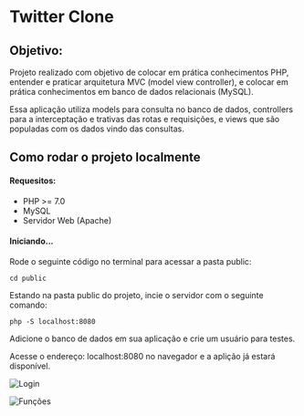 ﻿# Twitter Clone

## Objetivo:

Projeto realizado com objetivo de colocar em prática conhecimentos PHP, entender e praticar arquitetura MVC (model view controller), e colocar em prática conhecimentos em banco de dados relacionais (MySQL).

Essa aplicação utiliza models para consulta no banco de dados, controllers para a interceptação e trativas das rotas e requisições, e views que são populadas com os dados vindo das consultas.

## Como rodar o projeto localmente

#### Requesitos:
- PHP >= 7.0
- MySQL
- Servidor Web (Apache)

#### Iniciando...

Rode o seguinte código no terminal para acessar a pasta public:
```
cd public
```

Estando na pasta public do projeto, incie o servidor com o seguinte comando:
```
php -S localhost:8080
```


Adicione o banco de dados em sua aplicação e crie um usuário para testes.

Acesse o endereço: localhost:8080 no navegador e a aplição já estará disponível.

![Login](img/twiiter1.gif)

![Funções](img/twiiter2.gif)

